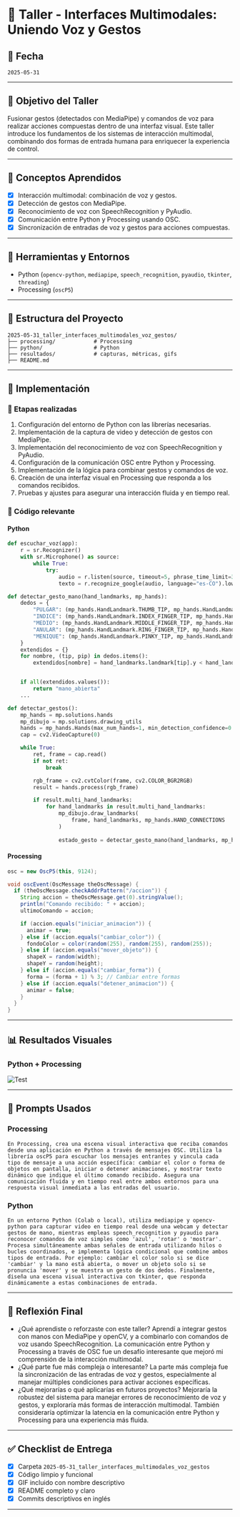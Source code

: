 # 🧪 Taller - Interfaces Multimodales: Uniendo Voz y Gestos

## 📅 Fecha
`2025-05-31`

---

## 🎯 Objetivo del Taller
Fusionar gestos (detectados con MediaPipe) y comandos de voz para realizar acciones compuestas dentro de una interfaz visual. Este taller introduce los fundamentos de los sistemas de interacción multimodal, combinando dos formas de entrada humana para enriquecer la experiencia de control.

---

## 🧠 Conceptos Aprendidos

- [X] Interacción multimodal: combinación de voz y gestos.
- [X] Detección de gestos con MediaPipe.
- [X] Reconocimiento de voz con SpeechRecognition y PyAudio.
- [X] Comunicación entre Python y Processing usando OSC.
- [X] Sincronización de entradas de voz y gestos para acciones compuestas.

---

## 🔧 Herramientas y Entornos


- Python (`opencv-python`, `mediapipe`, `speech_recognition`, `pyaudio`, `tkinter`, `threading`)
- Processing (`oscP5`)

---

## 📁 Estructura del Proyecto

```
2025-05-31_taller_interfaces_multimodales_voz_gestos/
├── processing/            # Processing
├── python/                # Python
├── resultados/            # capturas, métricas, gifs
├── README.md
```

---

## 🧪 Implementación


### 🔹 Etapas realizadas
1. Configuración del entorno de Python con las librerías necesarias.
2. Implementación de la captura de video y detección de gestos con MediaPipe.
3. Implementación del reconocimiento de voz con SpeechRecognition y PyAudio.
4. Configuración de la comunicación OSC entre Python y Processing.
5. Implementación de la lógica para combinar gestos y comandos de voz.
6. Creación de una interfaz visual en Processing que responda a los comandos recibidos.
7. Pruebas y ajustes para asegurar una interacción fluida y en tiempo real.


### 🔹 Código relevante


#### Python

```python
def escuchar_voz(app):
    r = sr.Recognizer()
    with sr.Microphone() as source:
        while True:
            try:
                audio = r.listen(source, timeout=5, phrase_time_limit=3)
                texto = r.recognize_google(audio, language="es-CO").lower()
```

```python
def detectar_gesto_mano(hand_landmarks, mp_hands):
    dedos = {
        "PULGAR": (mp_hands.HandLandmark.THUMB_TIP, mp_hands.HandLandmark.THUMB_IP),
        "INDICE": (mp_hands.HandLandmark.INDEX_FINGER_TIP, mp_hands.HandLandmark.INDEX_FINGER_PIP),
        "MEDIO": (mp_hands.HandLandmark.MIDDLE_FINGER_TIP, mp_hands.HandLandmark.MIDDLE_FINGER_PIP),
        "ANULAR": (mp_hands.HandLandmark.RING_FINGER_TIP, mp_hands.HandLandmark.RING_FINGER_PIP),
        "MENIQUE": (mp_hands.HandLandmark.PINKY_TIP, mp_hands.HandLandmark.PINKY_PIP),
    }
    extendidos = {}
    for nombre, (tip, pip) in dedos.items():
        extendidos[nombre] = hand_landmarks.landmark[tip].y < hand_landmarks.landmark[pip].y


    if all(extendidos.values()):
        return "mano_abierta"
    ...
```
        

```python
def detectar_gestos():
    mp_hands = mp.solutions.hands
    mp_dibujo = mp.solutions.drawing_utils
    hands = mp_hands.Hands(max_num_hands=1, min_detection_confidence=0.7)
    cap = cv2.VideoCapture(0)

    while True:
        ret, frame = cap.read()
        if not ret:
            break

        rgb_frame = cv2.cvtColor(frame, cv2.COLOR_BGR2RGB)
        result = hands.process(rgb_frame)

        if result.multi_hand_landmarks:
            for hand_landmarks in result.multi_hand_landmarks:
                mp_dibujo.draw_landmarks(
                    frame, hand_landmarks, mp_hands.HAND_CONNECTIONS
                )
            
                estado_gesto = detectar_gesto_mano(hand_landmarks, mp_hands)
```

#### Processing

```java
osc = new OscP5(this, 9124);
```

```java
void oscEvent(OscMessage theOscMessage) {
  if (theOscMessage.checkAddrPattern("/accion")) {
    String accion = theOscMessage.get(0).stringValue();
    println("Comando recibido: " + accion);
    ultimoComando = accion;

    if (accion.equals("iniciar_animacion")) {
      animar = true;
    } else if (accion.equals("cambiar_color")) {
      fondoColor = color(random(255), random(255), random(255));
    } else if (accion.equals("mover_objeto")) {
      shapeX = random(width);
      shapeY = random(height);
    } else if (accion.equals("cambiar_forma")) {
      forma = (forma + 1) % 3; // Cambiar entre formas
    } else if (accion.equals("detener_animacion")) {
      animar = false;
    }
  }
}
```



---
## 📊 Resultados Visuales


### Python + Processing
![Test](resultados/test.gif)


---

## 🧩 Prompts Usados

### Processing
```text
En Processing, crea una escena visual interactiva que reciba comandos desde una aplicación en Python a través de mensajes OSC. Utiliza la librería oscP5 para escuchar los mensajes entrantes y vincula cada tipo de mensaje a una acción específica: cambiar el color o forma de objetos en pantalla, iniciar o detener animaciones, y mostrar texto dinámico que indique el último comando recibido. Asegura una comunicación fluida y en tiempo real entre ambos entornos para una respuesta visual inmediata a las entradas del usuario.
```

### Python
```text
En un entorno Python (Colab o local), utiliza mediapipe y opencv-python para capturar video en tiempo real desde una webcam y detectar gestos de mano, mientras empleas speech_recognition y pyaudio para reconocer comandos de voz simples como 'azul', 'rotar' o 'mostrar'. Procesa simultáneamente ambas señales de entrada utilizando hilos o bucles coordinados, e implementa lógica condicional que combine ambos tipos de entrada. Por ejemplo: cambiar el color solo si se dice 'cambiar' y la mano está abierta, o mover un objeto solo si se pronuncia 'mover' y se muestra un gesto de dos dedos. Finalmente, diseña una escena visual interactiva con tkinter, que responda dinámicamente a estas combinaciones de entrada.
```



---

## 💬 Reflexión Final

- ¿Qué aprendiste o reforzaste con este taller?
Aprendí a integrar gestos con manos con MediaPipe y openCV, y a combinarlo con comandos de voz usando SpeechRecognition. La comunicación entre Python y Processing a través de OSC fue un desafío interesante que mejoró mi comprensión de la interacción multimodal.
- ¿Qué parte fue más compleja o interesante?
La parte más compleja fue la sincronización de las entradas de voz y gestos, especialmente al manejar múltiples condiciones para activar acciones específicas. 
- ¿Qué mejorarías o qué aplicarías en futuros proyectos?
Mejoraría la robustez del sistema para manejar errores de reconocimiento de voz y gestos, y exploraría más formas de interacción multimodal. También consideraría optimizar la latencia en la comunicación entre Python y Processing para una experiencia más fluida.

---

## ✅ Checklist de Entrega

- [X] Carpeta `2025-05-31_taller_interfaces_multimodales_voz_gestos`
- [X] Código limpio y funcional
- [X] GIF incluido con nombre descriptivo
- [X] README completo y claro
- [X] Commits descriptivos en inglés

---